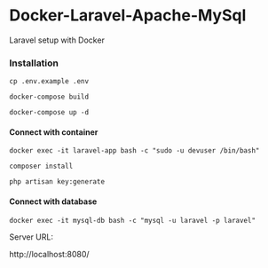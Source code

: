 # Docker-Laravel-Apache-MySql

Laravel setup with Docker

### Installation

```
cp .env.example .env

docker-compose build

docker-compose up -d
```

#### Connect with container

```
docker exec -it laravel-app bash -c "sudo -u devuser /bin/bash"

composer install

php artisan key:generate

```

#### Connect with database

```
docker exec -it mysql-db bash -c "mysql -u laravel -p laravel"

```

Server URL:

http://localhost:8080/
